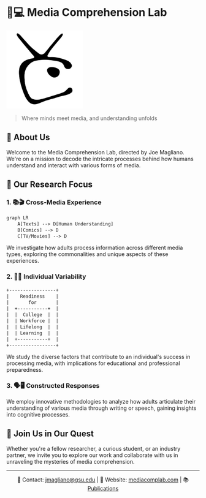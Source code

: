 # 🧠💻 Media Comprehension Lab

<p align="left">
  <img src="logo_black.png" alt="Media Comprehension Lab" width="200"/>
</p>

> Where minds meet media, and understanding unfolds

## 🔬 About Us

Welcome to the Media Comprehension Lab, directed by Joe Magliano. We're on a mission to decode the intricate processes behind how humans understand and interact with various forms of media.

## 🎯 Our Research Focus

### 1. 📚🎬 Cross-Media Experience
```mermaid
graph LR
    A[Texts] --> D[Human Understanding]
    B[Comics] --> D
    C[TV/Movies] --> D
```
We investigate how adults process information across different media types, exploring the commonalities and unique aspects of these experiences.

### 2. 🧠💪 Individual Variability
```
+-----------------+
|    Readiness    |
|       for       |
|  +-----------+  |
|  |  College  |  |
|  | Workforce |  |
|  | Lifelong  |  |
|  | Learning  |  |
|  +-----------+  |
+-----------------+
```
We study the diverse factors that contribute to an individual's success in processing media, with implications for educational and professional preparedness.

### 3. 🗣️🖥️ Constructed Responses
We employ innovative methodologies to analyze how adults articulate their understanding of various media through writing or speech, gaining insights into cognitive processes.

## 🚀 Join Us in Our Quest

Whether you're a fellow researcher, a curious student, or an industry partner, we invite you to explore our work and collaborate with us in unraveling the mysteries of media comprehension.

---

<div align="center">

📧 Contact: jmagliano@gsu.edu | 🔗 Website: [mediacomplab.com](http://mediacomplab.com) | 📚 [Publications](https://mediacomplab.com/publications/)

</div>
